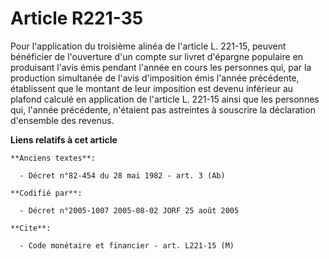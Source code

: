 # Article R221-35

Pour l'application du troisième alinéa de l'article L. 221-15, peuvent bénéficier de l'ouverture d'un compte sur livret
d'épargne populaire en produisant l'avis émis pendant l'année en cours les personnes qui, par la production simultanée de
l'avis d'imposition émis l'année précédente, établissent que le montant de leur imposition est devenu inférieur au plafond
calculé en application de l'article L. 221-15 ainsi que les personnes qui, l'année précédente, n'étaient pas astreintes à
souscrire la déclaration d'ensemble des revenus.

**Liens relatifs à cet article**

	**Anciens textes**:

	  - Décret n°82-454 du 28 mai 1982 - art. 3 (Ab)

	**Codifié par**:

	  - Décret n°2005-1007 2005-08-02 JORF 25 août 2005

	**Cite**:

	  - Code monétaire et financier - art. L221-15 (M)
